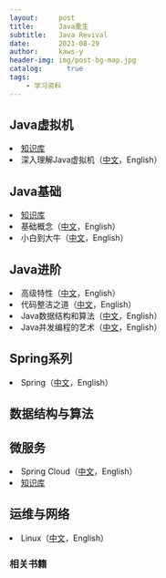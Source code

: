 ```yaml
---
layout:     post
title:      Java重生
subtitle:   Java Revival
date:       2021-08-29
author:     kaws-y
header-img: img/post-bg-map.jpg
catalog: 	  true
tags:
    - 学习资料
---
```


## Java虚拟机
<li><a href="{{site.baseurl}}/2023/05/23/Java虚拟机">知识库</a></li>
<li>深入理解Java虚拟机（<a href="{{site.baseurl}}/files/深入理解Java虚拟机（第二版-带目录）.pdf">中文</a>，English）</li>

## Java基础
<li><a href="{{site.baseurl}}/2023/05/23/Java基础">知识库</a></li>
<li>基础概念（<a href="{{site.baseurl}}/files/【高清电子版】Java基础概念.pdf">中文</a>，English）</li>
<li>小白到大牛（<a href="{{site.baseurl}}/files/【高清电子版】Java从小白到大牛精简版.pdf">中文</a>，English）</li>

## Java进阶
<li>高级特性（<a href="{{site.baseurl}}/files/白话机器学习算法.pdf">中文</a>，English）</li>
<li>代码整洁之道（<a href="{{site.baseurl}}/files/代码整洁之道.pdf">中文</a>，English）</li>
<li>Java数据结构和算法（<a href="{{site.baseurl}}/files/Java数据结构和算法.（第二版）.pdf">中文</a>，English）</li>
<li>Java并发编程的艺术（<a href="{{site.baseurl}}/files/Java并发编程的艺术.pdf">中文</a>，English）</li>

## Spring系列
<li>Spring（<a href="{{site.baseurl}}/files/白话机器学习算法.pdf">中文</a>，English）</li>

## 数据结构与算法

## 微服务
<li>Spring Cloud（<a href="https://springref.com/projects/spring-cloud">中文</a>，English）</li>
<li><a href="{{site.baseurl}}/2023/05/16/微服务">知识库</a></li>



## 运维与网络
<li>Linux（<a href="{{site.baseurl}}/files/白话机器学习算法.pdf">中文</a>，English）</li>



### 相关书籍



